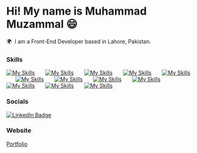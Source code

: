 Hi! My name is Muhammad Muzammal 😄
========================================================================================================================================

🌍  I am a Front-End Developer based in Lahore, Pakistan.
<br/>

### Skills

[![My Skills](https://skillicons.dev/icons?i=html,css)](https://skillicons.dev) &nbsp;&nbsp;&nbsp;&nbsp;&nbsp; [![My Skills](https://skillicons.dev/icons?i=js,ts)](https://skillicons.dev) &nbsp;&nbsp;&nbsp;&nbsp;&nbsp; [![My Skills](https://skillicons.dev/icons?i=react,next)](https://skillicons.dev) &nbsp;&nbsp;&nbsp;&nbsp;&nbsp; [![My Skills](https://skillicons.dev/icons?i=tailwind,scss)](https://skillicons.dev) &nbsp;&nbsp;&nbsp;&nbsp;&nbsp; [![My Skills](https://skillicons.dev/icons?i=figma)](https://skillicons.dev)  &nbsp;&nbsp;&nbsp;&nbsp;&nbsp; [![My Skills](https://skillicons.dev/icons?i=git)](https://skillicons.dev) &nbsp;&nbsp;&nbsp;&nbsp;&nbsp; [![My Skills](https://skillicons.dev/icons?i=github)](https://skillicons.dev) &nbsp;&nbsp;&nbsp;&nbsp;&nbsp; [![My Skills](https://skillicons.dev/icons?i=docker)](https://skillicons.dev) &nbsp;&nbsp;&nbsp;&nbsp;&nbsp; [![My Skills](https://skillicons.dev/icons?i=k8s)](https://skillicons.dev) &nbsp;&nbsp;&nbsp;&nbsp;&nbsp; [![My Skills](https://skillicons.dev/icons?i=terraform)](https://skillicons.dev) &nbsp;&nbsp;&nbsp;&nbsp;&nbsp; [![My Skills](https://skillicons.dev/icons?i=)](https://skillicons.dev) &nbsp;&nbsp;&nbsp;&nbsp;&nbsp; [![My Skills](https://skillicons.dev/icons?i=mongo)](https://skillicons.dev) 
<br/>

### Socials

<div id="badges">
  <a href="https://www.linkedin.com/in/muhammad-muzammal-a9ba60201/" target="_blank">
    <img src="https://img.shields.io/badge/LinkedIn-blue?style=for-the-badge&logo=linkedin&logoColor=white" alt="LinkedIn Badge"/>
  </a>
</div>

### Website

[Portfolio](https://muzammal.vercel.app/)

